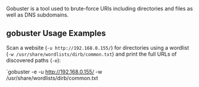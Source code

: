 Gobuster is a tool used to brute-force URIs including directories and files as well as DNS subdomains.

## gobuster Usage Examples

Scan a website (`-u http://192.168.0.155/`) for directories using a wordlist (`-w /usr/share/wordlists/dirb/common.txt`) and print the full URLs of discovered paths (`-e`):

`gobuster -e -u http://192.168.0.155/ -w /usr/share/wordlists/dirb/common.txt

